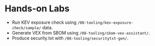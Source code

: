# Hands-on Labs

- Run KEV exposure check using `/08-tooling/kev-exposure-check/sample/` data.
- Generate VEX from SBOM using `/08-tooling/sbom-vex-assistant/`.
- Produce security.txt with `/08-tooling/securitytxt-gen/`.
